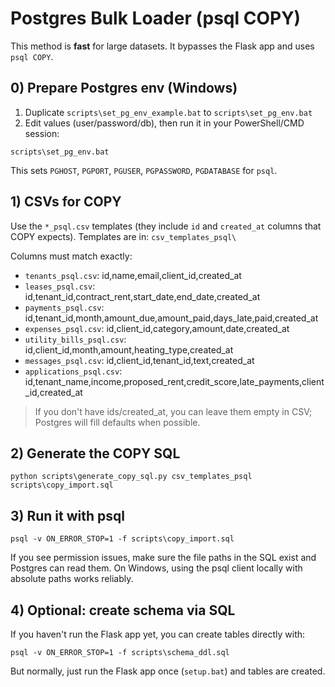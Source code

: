 # Postgres Bulk Loader (psql COPY)

This method is **fast** for large datasets. It bypasses the Flask app and uses `psql COPY`.

## 0) Prepare Postgres env (Windows)
1) Duplicate `scripts\set_pg_env_example.bat` to `scripts\set_pg_env.bat`
2) Edit values (user/password/db), then run it in your PowerShell/CMD session:
```
scripts\set_pg_env.bat
```
This sets `PGHOST`, `PGPORT`, `PGUSER`, `PGPASSWORD`, `PGDATABASE` for `psql`.

## 1) CSVs for COPY
Use the `*_psql.csv` templates (they include `id` and `created_at` columns that COPY expects).
Templates are in: `csv_templates_psql\`

Columns must match exactly:

- `tenants_psql.csv`: id,name,email,client_id,created_at
- `leases_psql.csv`: id,tenant_id,contract_rent,start_date,end_date,created_at
- `payments_psql.csv`: id,tenant_id,month,amount_due,amount_paid,days_late,paid,created_at
- `expenses_psql.csv`: id,client_id,category,amount,date,created_at
- `utility_bills_psql.csv`: id,client_id,month,amount,heating_type,created_at
- `messages_psql.csv`: id,client_id,tenant_id,text,created_at
- `applications_psql.csv`: id,tenant_name,income,proposed_rent,credit_score,late_payments,client_id,created_at

> If you don't have ids/created_at, you can leave them empty in CSV; Postgres will fill defaults when possible.

## 2) Generate the COPY SQL
```
python scripts\generate_copy_sql.py csv_templates_psql scripts\copy_import.sql
```

## 3) Run it with psql
```
psql -v ON_ERROR_STOP=1 -f scripts\copy_import.sql
```
If you see permission issues, make sure the file paths in the SQL exist and Postgres can read them. On Windows, using the psql client locally with absolute paths works reliably.

## 4) Optional: create schema via SQL
If you haven't run the Flask app yet, you can create tables directly with:
```
psql -v ON_ERROR_STOP=1 -f scripts\schema_ddl.sql
```
But normally, just run the Flask app once (`setup.bat`) and tables are created.
